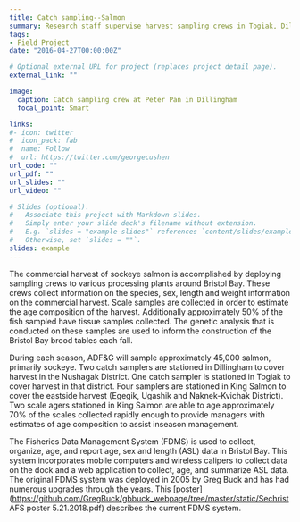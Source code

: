 ```yaml
---
title: Catch sampling--Salmon
summary: Research staff supervise harvest sampling crews in Togiak, Dillingham and King salmon that are tasked with sampling the harvest.
tags:
- Field Project
date: "2016-04-27T00:00:00Z"

# Optional external URL for project (replaces project detail page).
external_link: ""

image:
  caption: Catch sampling crew at Peter Pan in Dillingham
  focal_point: Smart

links:
#- icon: twitter
#  icon_pack: fab
#  name: Follow
#  url: https://twitter.com/georgecushen
url_code: ""
url_pdf: ""
url_slides: ""
url_video: ""

# Slides (optional).
#   Associate this project with Markdown slides.
#   Simply enter your slide deck's filename without extension.
#   E.g. `slides = "example-slides"` references `content/slides/example-slides.md`.
#   Otherwise, set `slides = ""`.
slides: example
---
```

The commercial harvest of sockeye salmon is accomplished by deploying sampling crews to various processing plants around Bristol Bay. These crews collect information on the species, sex, length and weight information on the commercial harvest. Scale samples are collected in order to estimate the age composition of the harvest. Additionally approximately 50% of the fish sampled have tissue samples collected. The genetic analysis that is conducted on these samples are used to inform the construction of the Bristol Bay brood tables each fall.

During each season, ADF&G will sample approximately 45,000 salmon, primarily sockeye. Two catch samplers are stationed in Dillingham to cover harvest in the Nushagak District. One catch sampler is stationed in Togiak to cover harvest in that district. Four samplers are stationed in King Salmon to cover the eastside harvest (Egegik, Ugashik and Naknek-Kvichak District). Two scale agers stationed in King Salmon are able to age approximately 70% of the scales collected rapidly enough to provide managers with estimates of age composition to assist inseason management.

The Fisheries Data Management System (FDMS) is used to collect, organize, age, and report age, sex and length (ASL) data in Bristol Bay. This system incorporates mobile computers and wireless calipers to collect data on the dock and a web application to collect, age, and summarize ASL data. The original FDMS system was deployed in 2005 by Greg Buck and has had numerous upgrades through the years. This [poster](https://github.com/GregBuck/gbbuck_webpage/tree/master/static/Sechrist AFS poster 5.21.2018.pdf) describes the current FDMS system.
